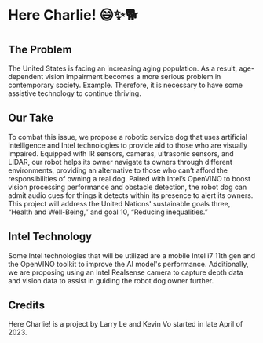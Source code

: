 # Here Charlie! 😄✨🐕

## The Problem

The United States is facing an increasing aging population. As a result, age-dependent vision impairment becomes a more serious problem in contemporary society. Example. Therefore, it is necessary to have some assistive technology to continue thriving. 

## Our Take

To combat this issue, we propose a robotic service dog that uses artificial intelligence and Intel technologies to provide aid to those who are visually impaired. Equipped with IR sensors, cameras, ultrasonic sensors, and LIDAR, our robot helps its owner navigate ts owners through different environments, providing an alternative to those who can’t afford the responsibilities of owning a real dog. Paired with Intel’s OpenVINO to boost vision processing performance and obstacle detection, the robot dog can admit audio cues for things it detects within its presence to alert its owners. This project will address the United Nations' sustainable goals three, “Health and Well-Being,” and goal 10, “Reducing inequalities.” 

## Intel Technology

Some Intel technologies that will be utilized are a mobile Intel i7 11th gen and the OpenVINO toolkit to improve the AI model's performance. Additionally, we are proposing using an Intel Realsense camera to capture depth data and vision data to assist in guiding the robot dog owner further.

## Credits

Here Charlie! is a project by Larry Le and Kevin Vo started in late April of 2023.